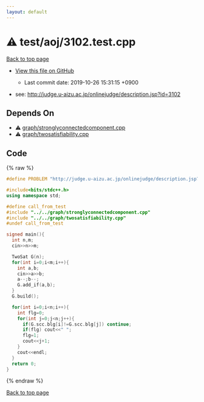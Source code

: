 ```yaml
---
layout: default
---
```


<!-- mathjax config similar to math.stackexchange -->
<script type="text/javascript" async
  src="https://cdnjs.cloudflare.com/ajax/libs/mathjax/2.7.5/MathJax.js?config=TeX-MML-AM_CHTML">
</script>
<script type="text/x-mathjax-config">
  MathJax.Hub.Config({
    TeX: { equationNumbers: { autoNumber: "AMS" }},
    tex2jax: {
      inlineMath: [ ['$','$'] ],
      processEscapes: true
    },
    "HTML-CSS": { matchFontHeight: false },
    displayAlign: "left",
    displayIndent: "2em"
  });
</script>

<script type="text/javascript" src="https://cdnjs.cloudflare.com/ajax/libs/jquery/3.4.1/jquery.min.js"></script>
<script src="https://cdn.jsdelivr.net/npm/jquery-balloon-js@1.1.2/jquery.balloon.min.js" integrity="sha256-ZEYs9VrgAeNuPvs15E39OsyOJaIkXEEt10fzxJ20+2I=" crossorigin="anonymous"></script>
<script type="text/javascript" src="../../../assets/js/copy-button.js"></script>
<link rel="stylesheet" href="../../../assets/css/copy-button.css" />


# :warning: test/aoj/3102.test.cpp
<a href="../../../index.html">Back to top page</a>

* <a href="{{ site.github.repository_url }}/blob/master/test/aoj/3102.test.cpp">View this file on GitHub</a>
    - Last commit date: 2019-10-26 15:31:15 +0900


* see: <a href="http://judge.u-aizu.ac.jp/onlinejudge/description.jsp?id=3102">http://judge.u-aizu.ac.jp/onlinejudge/description.jsp?id=3102</a>


## Depends On
* :warning: <a href="../../../library/graph/stronglyconnectedcomponent.cpp.html">graph/stronglyconnectedcomponent.cpp</a>
* :warning: <a href="../../../library/graph/twosatisfiability.cpp.html">graph/twosatisfiability.cpp</a>


## Code
{% raw %}
```cpp
#define PROBLEM "http://judge.u-aizu.ac.jp/onlinejudge/description.jsp?id=3102"

#include<bits/stdc++.h>
using namespace std;

#define call_from_test
#include "../../graph/stronglyconnectedcomponent.cpp"
#include "../../graph/twosatisfiability.cpp"
#undef call_from_test

signed main(){
  int n,m;
  cin>>n>>m;

  TwoSat G(n);
  for(int i=0;i<m;i++){
    int a,b;
    cin>>a>>b;
    a--;b--;
    G.add_if(a,b);
  }
  G.build();

  for(int i=0;i<n;i++){
    int flg=0;
    for(int j=0;j<n;j++){
      if(G.scc.blg[i]!=G.scc.blg[j]) continue;
      if(flg) cout<<" ";
      flg=1;
      cout<<j+1;
    }
    cout<<endl;
  }
  return 0;
}

```
{% endraw %}

<a href="../../../index.html">Back to top page</a>

